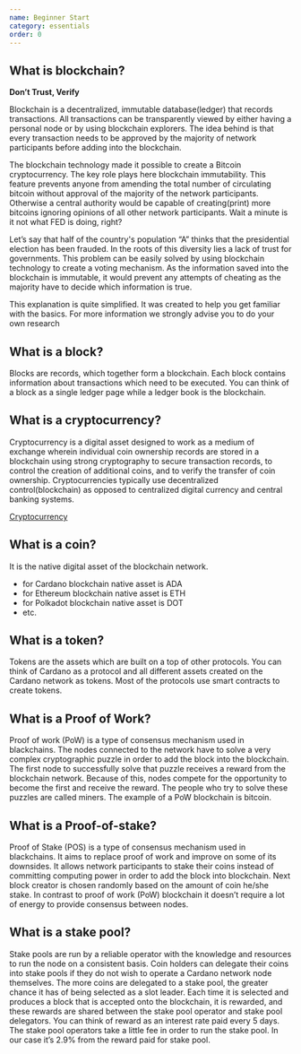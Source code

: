 ```yaml
---
name: Beginner Start
category: essentials
order: 0
---
```


## What is blockchain?

**Don’t Trust, Verify**

Blockchain is a decentralized, immutable database(ledger) that records transactions. All transactions can be transparently viewed by either having a personal node or by using blockchain explorers. 
The idea behind is that every transaction needs to be approved by the majority of network participants before adding into the blockchain.

The blockchain technology made it possible to create a Bitcoin cryptocurrency. The key role plays here blockchain immutability. This feature prevents anyone from amending the total number of circulating bitcoin without approval of the majority of the network participants. Otherwise a central authority would be capable of creating(print) more bitcoins ignoring opinions of all other network participants. Wait a minute is it not what FED is doing, right?

Let’s say that half of the country's population “A” thinks that the presidential election has been frauded. In the roots of this diversity lies a lack of trust for governments. This problem can be easily solved by using blockchain technology to create a voting mechanism. As the information saved into the blockchain is immutable, it would prevent any attempts of cheating as the majority have to decide which information is true.

This explanation is quite simplified. It was created to help you get familiar with the basics. For more information we strongly advise you to do your own research 

## What is a block?

Blocks are records, which together form a blockchain. Each block contains information about transactions which need to be executed. You can think of a block as a single ledger page while a ledger book is the blockchain. 

## What is a cryptocurrency?

Cryptocurrency is a digital asset designed to work as a medium of exchange wherein individual coin ownership records are stored in a blockchain using strong cryptography to secure transaction records, to control the creation of additional coins, and to verify the transfer of coin ownership. Cryptocurrencies typically use decentralized control(blockchain) as opposed to centralized digital currency and central banking systems.

[Cryptocurrency](https://en.wikipedia.org/wiki/Cryptocurrency)

## What is a coin?
It is the native digital asset of the blockchain network. 
- for Cardano blockchain native asset is ADA
- for Ethereum blockchain native asset is ETH
- for Polkadot blockchain native asset is DOT
- etc.

## What is a token?

Tokens are the assets which are built on a top of other protocols. You can think of Cardano as a protocol and all different assets created on the Cardano network as tokens. Most of the protocols use smart contracts to create tokens.

## What is a Proof of Work?

Proof of work (PoW) is a type of consensus mechanism used in blackchains. The nodes connected to the network have to solve a very complex cryptographic puzzle in order to add the block into the blockchain. The first node to successfully solve that puzzle receives a reward from the blockchain network. Because of this, nodes compete for the opportunity to become the first and receive the reward. The people who try to solve these puzzles are called miners. The example of a PoW blockchain is bitcoin. 

## What is a Proof-of-stake?

Proof of Stake (POS) is a type of consensus mechanism used in blackchains. It aims to replace proof of work and improve on some of its downsides. It allows network participants to stake their coins instead of committing computing power in order to add the block into blockchain. Next block creator is chosen randomly based on the amount of coin he/she stake. In contrast to proof of work (PoW) blockchain it doesn’t require a lot of energy to provide consensus between nodes. 

## What is a stake pool?

Stake pools are run by a reliable operator with the knowledge and resources to run the node on a consistent basis. Coin holders can delegate their coins into stake pools if they do not wish to operate a Cardano network node themselves.
The more coins are delegated to a stake pool, the greater chance it has of being selected as a slot leader. Each time it is selected and produces a block that is accepted onto the blockchain, it is rewarded, and these rewards are shared between the stake pool operator and stake pool delegators. You can think of reward as an interest rate paid every 5 days. 
The stake pool operators take a little fee in order to run the stake pool. In our case it’s 2.9% from the reward paid for stake pool.
